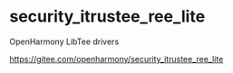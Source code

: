 # security_itrustee_ree_lite
 OpenHarmony LibTee drivers
 
 https://gitee.com/openharmony/security_itrustee_ree_lite
